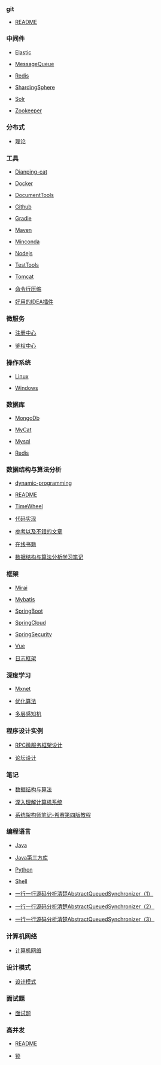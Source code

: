 ### git
- [README](/git/README.md)<br>

### 中间件
- [Elastic](/中间件/Elastic.md)<br>

- [MessageQueue](/中间件/MessageQueue.md)<br>

- [Redis](/中间件/Redis.md)<br>

- [ShardingSphere](/中间件/ShardingSphere.md)<br>

- [Solr](/中间件/Solr.md)<br>

- [Zookeeper](/中间件/Zookeeper.md)<br>

### 分布式
- [理论](/分布式/理论.md)<br>

### 工具
- [Dianping-cat](/工具/Dianping-cat.md)<br>

- [Docker](/工具/Docker.md)<br>

- [DocumentTools](/工具/DocumentTools.md)<br>

- [Github](/工具/Github.md)<br>

- [Gradle](/工具/Gradle.md)<br>

- [Maven](/工具/Maven.md)<br>

- [Minconda](/工具/Minconda.md)<br>

- [Nodejs](/工具/Nodejs.md)<br>

- [TestTools](/工具/TestTools.md)<br>

- [Tomcat](/工具/Tomcat.md)<br>

- [命令行压缩](/工具/命令行压缩.md)<br>

- [好用的IDEA插件](/工具/好用的IDEA插件.md)<br>

### 微服务
- [注册中心](/微服务/注册中心.md)<br>

- [鉴权中心](/微服务/鉴权中心.md)<br>

### 操作系统
- [Linux](/操作系统/Linux.md)<br>

- [Windows](/操作系统/Windows.md)<br>

### 数据库
- [MongoDb](/数据库/MongoDb.md)<br>

- [MyCat](/数据库/MyCat.md)<br>

- [Mysql](/数据库/Mysql.md)<br>

- [Redis](/数据库/Redis.md)<br>

### 数据结构与算法分析
- [dynamic-programming](/数据结构与算法分析/dynamic-programming.md)<br>

- [README](/数据结构与算法分析/README.md)<br>

- [TimeWheel](/数据结构与算法分析/TimeWheel.md)<br>

- [代码实现](/数据结构与算法分析/代码实现.md)<br>

- [参考以及不错的文章](/数据结构与算法分析/参考以及不错的文章.md)<br>

- [在线书籍](/数据结构与算法分析/在线书籍.md)<br>

- [数据结构与算法分析学习笔记](/数据结构与算法分析/数据结构与算法分析学习笔记.md)<br>

### 框架
- [Mirai](/框架/Mirai.md)<br>

- [Mybatis](/框架/Mybatis.md)<br>

- [SpringBoot](/框架/SpringBoot.md)<br>

- [SpringCloud](/框架/SpringCloud.md)<br>

- [SpringSecurity](/框架/SpringSecurity.md)<br>

- [Vue](/框架/Vue.md)<br>

- [日志框架](/框架/日志框架.md)<br>

### 深度学习
- [Mxnet](/深度学习/Mxnet.md)<br>

- [优化算法](/深度学习/优化算法.md)<br>

- [多层感知机](/深度学习/多层感知机.md)<br>

### 程序设计实例
- [RPC微服务框架设计](/程序设计实例/RPC微服务框架设计.md)<br>

- [论坛设计](/程序设计实例/论坛设计.md)<br>

### 笔记
- [数据结构与算法](/笔记/数据结构与算法.md)<br>

- [深入理解计算机系统](/笔记/深入理解计算机系统.md)<br>

- [系统架构师笔记-希赛第四版教程](/笔记/系统架构师笔记-希赛第四版教程.md)<br>

### 编程语言
- [Java](/编程语言/Java.md)<br>

- [Java第三方库](/编程语言/Java第三方库.md)<br>

- [Python](/编程语言/Python.md)<br>

- [Shell](/编程语言/Shell.md)<br>

- [一行一行源码分析清楚AbstractQueuedSynchronizer（1）](/编程语言/一行一行源码分析清楚AbstractQueuedSynchronizer（1）.md)<br>

- [一行一行源码分析清楚AbstractQueuedSynchronizer（2）](/编程语言/一行一行源码分析清楚AbstractQueuedSynchronizer（2）.md)<br>

- [一行一行源码分析清楚AbstractQueuedSynchronizer（3）](/编程语言/一行一行源码分析清楚AbstractQueuedSynchronizer（3）.md)<br>

### 计算机网络
- [计算机网络](/计算机网络/计算机网络.md)<br>

### 设计模式
- [设计模式](/设计模式/设计模式.md)<br>

### 面试题
- [面试题](/面试题/面试题.md)<br>

### 高并发
- [README](/高并发/README.md)<br>

- [锁](/高并发/锁.md)<br>